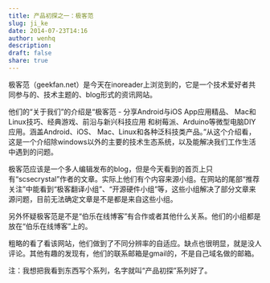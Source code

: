 ```yaml
---
title: 产品初探之一：极客范
slug: ji_ke
date: 2014-07-23T14:16
author: wenhq
description: 
draft: false
share: true
---
```


极客范（geekfan.net）是今天在inoreader上浏览到的，它是一个技术爱好者共同参与的、技术主题的、blog形式的资讯网站。

他们的“关于我们”的介绍是“极客范 - 分享Android与iOS App应用精品、 Mac和Linux技巧、经典游戏、前沿与新兴科技应用 和树莓派、Arduino等微型电脑DIY应用。涵盖Android、iOS、 Mac、Linux和各种泛科技类产品。”从这个介绍看，这是一个介绍除windows以外的主要的技术生态系统，以及能解决我们工作生活中遇到的问题。

极客范应该是一个多人编辑发布的blog，但是今天看到的首页上只有“scsecrystal”作者的文章。实际上他们有个内容来源小组。在网站的尾部“推荐关注”中能看到“极客翻译小组”、“开源硬件小组”等，这些小组解决了部分文章来源问题，目前无法确定文章是不是都是来自这些小组。

另外怀疑极客范是不是“伯乐在线博客”有合作或者其他什么关系。他们的小组都是放在“伯乐在线博客”上的。

粗略的看了看该网站，他们做到了不同分辨率的自适应。缺点也很明显，就是没人评论。其他有趣的发现有，他们的联系邮箱是gmail的，不是自己域名做的邮箱。

注：我想把我看到东西写个系列，名字就叫“产品初探”系列好了。